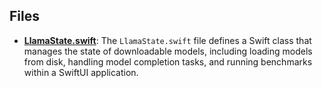 
## Files
- **[LlamaState.swift](Models/LlamaState.swift.driver.md)**: The `LlamaState.swift` file defines a Swift class that manages the state of downloadable models, including loading models from disk, handling model completion tasks, and running benchmarks within a SwiftUI application.
